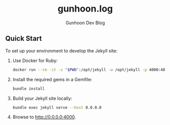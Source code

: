 <div align="center">

  # gunhoon.log

  Gunhoon Dev Blog

</div>


## Quick Start

To set up your environment to develop the Jekyll site:

1. Use Docker for Ruby:

    ```bash
    docker run --rm -it -v "$PWD":/opt/jekyll -w /opt/jekyll -p 4000:4000 ruby:3.2 bash
    ```

2. Install the required gems in a Gemfile:

    ```bash
    bundle install
    ```

3. Build your Jekyll site locally:

    ```bash
    bundle exec jekyll serve --host 0.0.0.0
    ```

4. Browse to http://0.0.0.0:4000.
